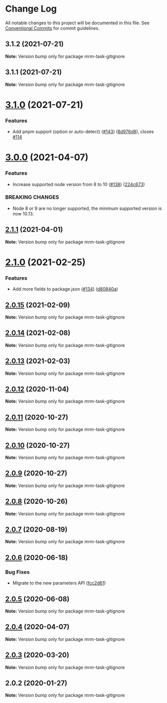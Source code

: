 # Change Log

All notable changes to this project will be documented in this file.
See [Conventional Commits](https://conventionalcommits.org) for commit guidelines.

## 3.1.2 (2021-07-21)

**Note:** Version bump only for package mrm-task-gitignore





## 3.1.1 (2021-07-21)

**Note:** Version bump only for package mrm-task-gitignore





# [3.1.0](https://github.com/sapegin/mrm/compare/mrm-task-gitignore@3.0.0...mrm-task-gitignore@3.1.0) (2021-07-21)


### Features

* Add pnpm support (option or auto-detect) ([#143](https://github.com/sapegin/mrm/issues/143)) ([8d976d8](https://github.com/sapegin/mrm/commit/8d976d89a8c184e183edb96d281af0a823530010)), closes [#114](https://github.com/sapegin/mrm/issues/114)





# [3.0.0](https://github.com/sapegin/mrm/compare/mrm-task-gitignore@2.1.1...mrm-task-gitignore@3.0.0) (2021-04-07)


### Features

* Increase supported node version from 8 to 10 ([#138](https://github.com/sapegin/mrm/issues/138)) ([224c673](https://github.com/sapegin/mrm/commit/224c67332ee71b9e275dbea1435cd9088852ff6f))


### BREAKING CHANGES

* Node 8 or 9 are no longer supported, the minimum supported version is now 10.13.





## [2.1.1](https://github.com/sapegin/mrm/compare/mrm-task-gitignore@2.1.0...mrm-task-gitignore@2.1.1) (2021-04-01)

**Note:** Version bump only for package mrm-task-gitignore





# [2.1.0](https://github.com/sapegin/mrm/compare/mrm-task-gitignore@2.0.15...mrm-task-gitignore@2.1.0) (2021-02-25)


### Features

* Add more fields to package.json ([#134](https://github.com/sapegin/mrm/issues/134)) ([d80840a](https://github.com/sapegin/mrm/commit/d80840a5e771976ef38cdf8a3b535a412e1097f6))





## [2.0.15](https://github.com/sapegin/mrm/compare/mrm-task-gitignore@2.0.14...mrm-task-gitignore@2.0.15) (2021-02-09)

**Note:** Version bump only for package mrm-task-gitignore





## [2.0.14](https://github.com/sapegin/mrm/compare/mrm-task-gitignore@2.0.13...mrm-task-gitignore@2.0.14) (2021-02-08)

**Note:** Version bump only for package mrm-task-gitignore





## [2.0.13](https://github.com/sapegin/mrm/compare/mrm-task-gitignore@2.0.12...mrm-task-gitignore@2.0.13) (2021-02-03)

**Note:** Version bump only for package mrm-task-gitignore





## [2.0.12](https://github.com/sapegin/mrm/compare/mrm-task-gitignore@2.0.11...mrm-task-gitignore@2.0.12) (2020-11-04)

**Note:** Version bump only for package mrm-task-gitignore





## [2.0.11](https://github.com/sapegin/mrm/compare/mrm-task-gitignore@2.0.10...mrm-task-gitignore@2.0.11) (2020-10-27)

**Note:** Version bump only for package mrm-task-gitignore





## [2.0.10](https://github.com/sapegin/mrm/compare/mrm-task-gitignore@2.0.9...mrm-task-gitignore@2.0.10) (2020-10-27)

**Note:** Version bump only for package mrm-task-gitignore





## [2.0.9](https://github.com/sapegin/mrm/compare/mrm-task-gitignore@2.0.8...mrm-task-gitignore@2.0.9) (2020-10-27)

**Note:** Version bump only for package mrm-task-gitignore





## [2.0.8](https://github.com/sapegin/mrm/compare/mrm-task-gitignore@2.0.7...mrm-task-gitignore@2.0.8) (2020-10-26)

**Note:** Version bump only for package mrm-task-gitignore





## [2.0.7](https://github.com/sapegin/mrm/compare/mrm-task-gitignore@2.0.6...mrm-task-gitignore@2.0.7) (2020-08-19)

**Note:** Version bump only for package mrm-task-gitignore





## [2.0.6](https://github.com/sapegin/mrm/compare/mrm-task-gitignore@2.0.5...mrm-task-gitignore@2.0.6) (2020-06-18)


### Bug Fixes

* Migrate to the new parameters API ([fcc2d61](https://github.com/sapegin/mrm/commit/fcc2d61be7ec720b0cd4c45e3cb65c6f543a45fb))





## [2.0.5](https://github.com/sapegin/mrm/compare/mrm-task-gitignore@2.0.4...mrm-task-gitignore@2.0.5) (2020-06-08)

**Note:** Version bump only for package mrm-task-gitignore





## [2.0.4](https://github.com/sapegin/mrm/compare/mrm-task-gitignore@2.0.3...mrm-task-gitignore@2.0.4) (2020-04-07)

**Note:** Version bump only for package mrm-task-gitignore





## [2.0.3](https://github.com/sapegin/mrm/compare/mrm-task-gitignore@2.0.2...mrm-task-gitignore@2.0.3) (2020-03-20)

**Note:** Version bump only for package mrm-task-gitignore





## 2.0.2 (2020-01-27)

**Note:** Version bump only for package mrm-task-gitignore
